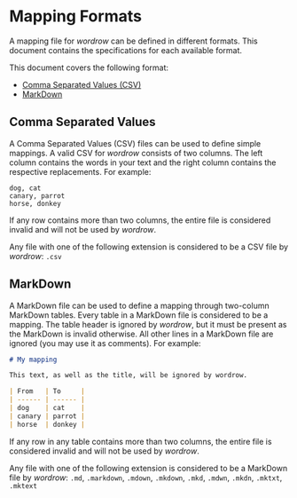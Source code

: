 # Mapping Formats

A mapping file for *wordrow* can be defined in different formats. This document
contains the specifications for each available format.

This document covers the following format:

- [Comma Separated Values (CSV)](#comma-separated-values)
- [MarkDown](#markdown)

## Comma Separated Values

A Comma Separated Values (CSV) files can be used to define simple mappings. A
valid CSV for *wordrow* consists of two columns. The left column contains the
words in your text and the right column contains the respective replacements.
For example:

```csv
dog, cat
canary, parrot
horse, donkey
```

If any row contains more than two columns, the entire file is considered invalid
and will not be used by *wordrow*.

Any file with one of the following extension is considered to be a CSV file by
*wordrow*: `.csv`

## MarkDown

A MarkDown file can be used to define a mapping through two-column MarkDown
tables. Every table in a MarkDown file is considered to be a mapping. The table
header is ignored by *wordrow*, but it must be present as the MarkDown is
invalid otherwise. All other lines in a MarkDown file are ignored (you may use
it as comments). For example:

```markdown
# My mapping

This text, as well as the title, will be ignored by wordrow.

| From   | To     |
| ------ | ------ |
| dog    | cat    |
| canary | parrot |
| horse  | donkey |
```

If any row in any table contains more than two columns, the entire file is
considered invalid and will not be used by *wordrow*.

Any file with one of the following extension is considered to be a MarkDown
file by *wordrow*: `.md`, `.markdown`, `.mdown`, `.mkdown`, `.mkd`, `.mdwn`,
`.mkdn`, `.mktxt`, `.mktext`
